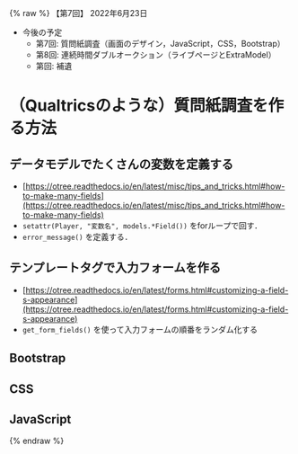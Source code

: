 {% raw %}
【第7回】 2022年6月23日


- 今後の予定
    - 第7回: 質問紙調査（画面のデザイン，JavaScript，CSS，Bootstrap）
    - 第8回: 連続時間ダブルオークション（ライブページとExtraModel）
    - 第回: 補遺


# （Qualtricsのような）質問紙調査を作る方法


## データモデルでたくさんの変数を定義する
- [https://otree.readthedocs.io/en/latest/misc/tips_and_tricks.html#how-to-make-many-fields](https://otree.readthedocs.io/en/latest/misc/tips_and_tricks.html#how-to-make-many-fields)
- `setattr(Player, "変数名", models.*Field())` をforループで回す．
- `error_message()` を定義する．



## テンプレートタグで入力フォームを作る
- [https://otree.readthedocs.io/en/latest/forms.html#customizing-a-field-s-appearance](https://otree.readthedocs.io/en/latest/forms.html#customizing-a-field-s-appearance)
- `get_form_fields()` を使って入力フォームの順番をランダム化する


## Bootstrap


## CSS


## JavaScript


{% endraw %}
